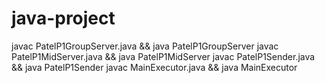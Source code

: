 # java-project

javac PatelP1GroupServer.java && java PatelP1GroupServer
javac PatelP1MidServer.java && java PatelP1MidServer
javac PatelP1Sender.java && java PatelP1Sender
javac MainExecutor.java && java MainExecutor

